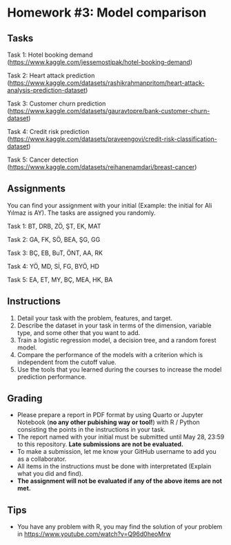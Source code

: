 # Homework #3: Model comparison

## Tasks

Task 1: Hotel booking demand (https://www.kaggle.com/jessemostipak/hotel-booking-demand)

Task 2: Heart attack prediction (https://www.kaggle.com/datasets/rashikrahmanpritom/heart-attack-analysis-prediction-dataset)

Task 3: Customer churn prediction (https://www.kaggle.com/datasets/gauravtopre/bank-customer-churn-dataset)

Task 4: Credit risk prediction (https://www.kaggle.com/datasets/praveengovi/credit-risk-classification-dataset)

Task 5: Cancer detection (https://www.kaggle.com/datasets/reihanenamdari/breast-cancer)

## Assignments

You can find your assignment with your initial (Example: the initial for Ali Yılmaz is AY). The tasks are assigned you randomly. 

Task 1: BT, DRB, ZÖ, ŞT, EK, MAT

Task 2: GA, FK, SÖ, BEA, ŞG, GG

Task 3: BÇ, EB, BuT, ÖNT, AA, RK

Task 4: YÖ, MD, Sİ, FG, BYÖ, HD

Task 5: EA, ET, MY, BÇ, MEA, HK, BA


## Instructions

1. Detail your task with the problem, features, and target.
2. Describe the dataset in your task in terms of the dimension, variable type, and some other that you want to add.
3. Train a logistic regression model, a decision tree, and a random forest model.
4. Compare the performance of the models with a criterion which is independent from the cutoff value.
5. Use the tools that you learned during the courses to increase the model prediction performance.


## Grading

* Please prepare a report in PDF format by using Quarto or Jupyter Notebook (**no any other pubishing way or tool!**)  with R / Python consisting the points in the instructions in your task.
* The report named with your initial must be submitted until May 28, 23:59 to this repository. **Late submissions are not be evaluated.**
* To make a submission, let me know your GitHub username to add you as a collaborator.
* All items in the instructions must be done with interpretated (Explain what you did and find). 
* **The assignment will not be evaluated if any of the above items are not met.**


## Tips
    
* You have any problem with R, you may find the solution of your problem in https://www.youtube.com/watch?v=Q96d0heoMrw

